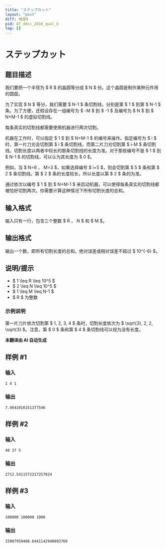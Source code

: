 ```yaml
---
title: "ステップカット"
layout: "post"
diff: 难度0
pid: AT_ddcc_2016_qual_b
tag: []
---
```


# ステップカット

## 题目描述

我们要把一个半径为 $ R $ 的晶圆等分成 $ N $ 份。这个晶圆是制作某种元件用的圆盘。

为了实现 $ N $ 等分，我们需要 $ N-1 $ 条切割线，分别是第 $ 1 $ 到第 $ N-1 $ 条。为了方便，还假设存在一组编号为 $ -M $ 到 $ -1 $ 及编号为 $ N $ 到 $ N+M-1 $ 的虚拟切割线。

每条真实的切割线都需要使用机器进行两次切割。

机器在工作时，可以指定 $ 1 $ 到 $ N+M-1 $ 的编号来操作。指定编号为 $ i $ 时，第一片刀刃会切割第 $ i $ 条切割线，而第二片刀刃切割第 $ i-M $ 条切割线。切割长度以两者中较长的那条切割线的长度为准。对于那些编号不是 $ 1 $ 到 $ N-1 $ 的切割线，可以认为其长度为 $ 0 $。

例如，当 $ N=6 $，$ M=3 $，如果选择编号 $ i=5 $，则会切割第 $ 5 $ 条和第 $ 2 $ 条切割线。第 $ 2 $ 条的长度较长，所以长度以第 $ 2 $ 条的为准。

通过依次以编号 $ 1 $ 到 $ N+M-1 $ 来启动机器，可以使得每条真实的切割线都被恰好切割两次。你需要计算这种情况下所有切割长度的总和。

## 输入格式

输入只有一行，包含三个整数 $ R $，$ N $ 和 $ M $。

## 输出格式

输出一个数，即所有切割长度的总和。绝对误差或相对误差不超过 $ 10^{-6} $。

## 说明/提示

- $ 1 \leq R \leq 10^5 $
- $ 2 \leq N \leq 10^5 $
- $ 1 \leq M \leq N-1 $
- $ R $ 为整数

### 示例说明

第一片刀片依次切割第 $ 1, 2, 3, 4 $ 条时，切割长度依次为 $ \sqrt{3}, 2, 2, \sqrt{3} $。注意，第 $ 0 $ 条和第 $ 4 $ 条切割线可以视为没有长度。

 **本翻译由 AI 自动生成**

## 样例 #1

### 输入

```
1 4 1
```

### 输出

```
7.4641016151377546
```

## 样例 #2

### 输入

```
40 37 5
```

### 输出

```
2712.5411572217257024
```

## 样例 #3

### 输入

```
100000 100000 1000
```

### 输出

```
15907959408.6441142940893769
```


